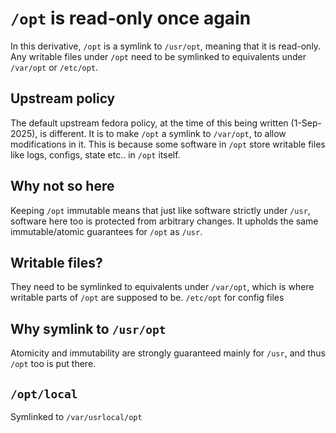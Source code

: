 # `/opt` is read-only once again
In this derivative, `/opt` is a symlink to `/usr/opt`, meaning that it is read-only.
Any writable files under `/opt` need to be symlinked to equivalents under `/var/opt` or `/etc/opt`.

## Upstream policy
The default upstream fedora policy, at the time of this being written (1-Sep-2025), is different.
It is to make `/opt` a symlink to `/var/opt`, to allow modifications in it.
This is because some software in `/opt` store writable files like logs, configs, state etc.. in `/opt` itself.

## Why not so here
Keeping `/opt` immutable means that just like software strictly under `/usr`, software here too is protected from arbitrary changes.
It upholds the same immutable/atomic guarantees for `/opt` as `/usr`.

## Writable files?
They need to be symlinked to equivalents under `/var/opt`, which is where writable parts of `/opt` are supposed to be.
`/etc/opt` for config files

## Why symlink to `/usr/opt`
Atomicity and immutability are strongly guaranteed mainly for `/usr`, and thus `/opt` too is put there.

## `/opt/local`
Symlinked to `/var/usrlocal/opt`
